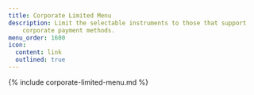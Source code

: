```yaml
---
title: Corporate Limited Menu
description: Limit the selectable instruments to those that support
    corporate payment methods.
menu_order: 1600
icon:
  content: link
  outlined: true
---
```


{% include corporate-limited-menu.md %}
